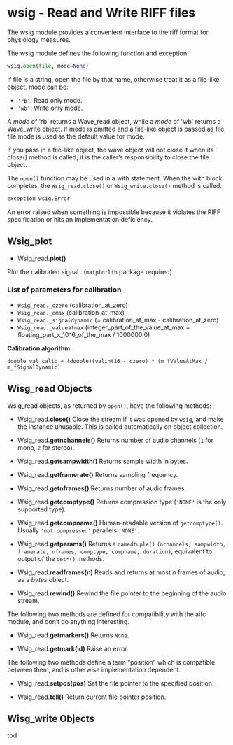 # wsig - Read and Write RIFF files

The wsig module provides a convenient interface to the riff format for physiology measures. 

The wsig module defines the following function and exception:
```python
wsig.open(file, mode=None)
```
If file is a string, open the file by that name, otherwise treat it as a file-like object. mode can be:
* `'rb'`: Read only mode.
* `'wb'`: Write only mode.

A *mode* of 'rb' returns a Wave_read object, while a *mode* of 'wb' returns a Wave_write object. If mode is omitted and a file-like object is passed as file, file.mode is used as the default value for mode.

If you pass in a file-like object, the wave object will not close it when its close() method is called; it is the caller’s responsibility to close the file object.

The `open()` function may be used in a with statement. When the with block completes, the `Wsig_read.close()` or `Wsig_write.close()` method is called.

```python
exception wsig.Error
```
An error raised when something is impossible because it violates the RIFF specification or hits an implementation deficiency.

## Wsig_plot
* Wsig_read.**plot()**

Plot the calibrated signal . (`matplotlib` package required)

### List of parameters for calibration
* `Wsig_read._czero` (calibration_at_zero)
* `Wsig_read._cmax` (calibration_at_max)
* `Wsig_read._signaldynamic` (= calibration_at_max - calibration_at_zero)
* `Wsig_read._valueatmax` (integer_part_of_the_value_at_max + floating_part_x_10^6_of_the_max / 1000000.0)

**Calibration algorithm**
```
double val_calib = (double)(valint16 - czero) * (m_fValueAtMax / m_fSignalDynamic)
```

## Wisg_read Objects
Wsig_read objects, as returned by `open()`, have the following methods:

* Wsig_read.**close()**
Close the stream if it was opened by `wsig`, and make the instance unusable. This is called automatically on object collection.

* Wsig_read.**getnchannels()**
Returns number of audio channels (`1` for mono, `2` for stereo).

* Wsig_read.**getsampwidth()**
Returns sample width in bytes.

* Wsig_read.**getframerate()**
Returns sampling frequency.

* Wsig_read.**getnframes()**
Returns number of audio frames.

* Wsig_read.**getcomptype()**
Returns compression type (`'NONE'` is the only supported type).

* Wsig_read.**getcompname()**
Human-readable version of `getcomptype()`. Usually `'not compressed'` parallels `'NONE'`.

* Wsig_read.**getparams()**
Returns a `namedtuple()` `(nchannels, sampwidth, framerate, nframes, comptype, compname, duration)`, equivalent to output of the `get*()` methods.

* Wsig_read.**readframes(n)**
Reads and returns at most *n* frames of audio, as a *bytes* object.

* Wsig_read.**rewind()**
Rewind the file pointer to the beginning of the audio stream.

The following two methods are defined for compatibility with the aifc module, and don’t do anything interesting.

* Wsig_read.**getmarkers()**
Returns `None`.

* Wsig_read.**getmark(id)**
Raise an error.

The following two methods define a term “position” which is compatible between them, and is otherwise implementation dependent.

* Wsig_read.**setpos(pos)**
Set the file pointer to the specified position.

* Wsig_read.**tell()**
Return current file pointer position.

## Wisg_write Objects
tbd

